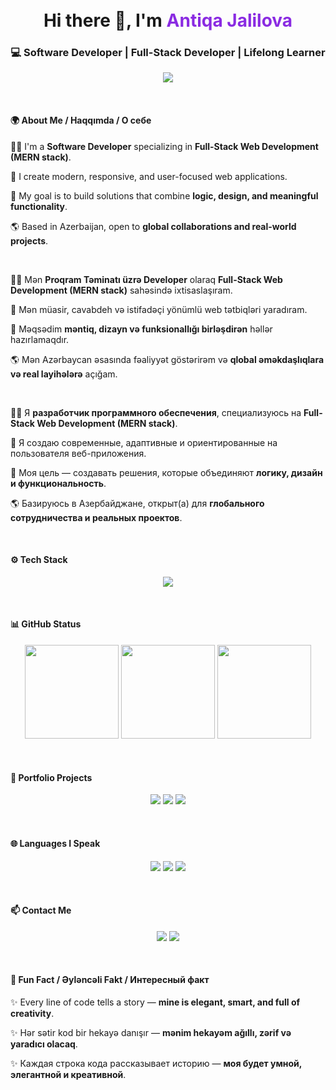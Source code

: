 <h1 align="center">
  <br>
  Hi there 👋, I'm <span style="color:#8A2BE2">Antiqa Jalilova</span>
</h1>
<h3 align="center">💻 Software Developer | Full-Stack Developer | Lifelong Learner</h3>
<p align="center">
  <img src="https://readme-typing-svg.herokuapp.com?font=Fira+Code&size=24&pause=1000&color=8A2BE2&width=500&lines=Creative+%26+modern+web+experiences...;Learning+every+day...;Collaborating+globally..." />
</p>
<br>
<h4>🌍 About Me / Haqqımda / О себе</h4>
<p>👩‍💻 I'm a <b>Software Developer</b> specializing in <b>Full-Stack Web Development (MERN stack)</b>.</p>
<p>🚀 I create modern, responsive, and user-focused web applications.</p>
<p>🎯 My goal is to build solutions that combine <b>logic, design, and meaningful functionality</b>.</p>
<p>🌎 Based in Azerbaijan, open to <b>global collaborations and real-world projects</b>.</p>
<br>
<p>👩‍💻 Mən <b>Proqram Təminatı üzrə Developer</b> olaraq <b>Full-Stack Web Development (MERN stack)</b> sahəsində ixtisaslaşıram.</p>
<p>🚀 Mən müasir, cavabdeh və istifadəçi yönümlü web tətbiqləri yaradıram.</p>
<p>🎯 Məqsədim <b>məntiq, dizayn və funksionallığı birləşdirən</b> həllər hazırlamaqdır.</p>
<p>🌎 Mən Azərbaycan əsasında fəaliyyət göstərirəm və <b>qlobal əməkdaşlıqlara və real layihələrə</b> açığam.</p>
<br>
<p>👩‍💻 Я <b>разработчик программного обеспечения</b>, специализуюсь на <b>Full-Stack Web Development (MERN stack)</b>.</p>
<p>🚀 Я создаю современные, адаптивные и ориентированные на пользователя веб-приложения.</p>
<p>🎯 Моя цель — создавать решения, которые объединяют <b>логику, дизайн и функциональность</b>.</p>
<p>🌎 Базируюсь в Азербайджане, открыт(а) для <b>глобального сотрудничества и реальных проектов</b>.</p>
<br>
<h4>⚙️ Tech Stack</h4>
<p align="center">
  <img src="https://skillicons.dev/icons?i=html,css,js,react,nodejs,express,mongodb,typescript,tailwind,bootstrap,git,github,vscode" />
</p>
<br>
<h4> 📊 GitHub Status</h4>
<p align="center">
  <img src="https://github-readme-stats.vercel.app/api?username=codelady-ship&show_icons=true&theme=radical&count_private=true" height="150" />
  <img src="https://github-readme-streak-stats.herokuapp.com/?user=codelady-ship&theme=radical" height="150" />
  <img src="https://github-readme-stats.vercel.app/api/top-langs/?username=codelady-ship&hide=jupyter%20notebook,html&layout=compact&theme=radical" height="150" />
</p>
<br>
<h4> 💼 Portfolio Projects</h4>
<p align="center">
  <a href="https://my-portfolio-zzqo-c3wfd4idc-codelady-ships-projects.vercel.app"><img src="https://img.shields.io/badge/Portfolio-View Projects-purple?style=for-the-badge&logo=vercel" /></a>
  <a href="https://github.com/codelady-ship/Java-Tasks-sep-oct/tree/main/src/tasklar"><img src="https://img.shields.io/badge/Project1-JAVA%20All%20tasks-blue?style=for-the-badge" /></a>
  <a href="https://github.com/codelady-ship/task7-front-end-for-task6-"><img src="https://img.shields.io/badge/Project2-MERN%20Stack-green?style=for-the-badge" /></a>
</p>
<br>
<h4>🌐 Languages I Speak</h4>
<p align="center">
  <img src="https://img.shields.io/badge/Azerbaijani-Native-orange?style=for-the-badge" />
  <img src="https://img.shields.io/badge/English-Fluent-blue?style=for-the-badge" />
  <img src="https://img.shields.io/badge/Russian-Intermediate-red?style=for-the-badge" />
</p>
<br>
<h4> 📫 Contact Me</h4>
<p align="center">
  <a href="mailto:jalilova.antiqa@gmail.com"><img src="https://img.shields.io/badge/Email-jalilova.antiqa%40gmail.com-red?style=for-the-badge&logo=gmail"></a>
  <a href="https://www.linkedin.com/in/entiqe-celilova?utm_source=share&utm_campaign=share_via&utm_content=profile&utm_medium=android_app"><img src="https://img.shields.io/badge/LinkedIn-Antiqa%20Jalilova-blue?style=for-the-badge&logo=linkedin"></a>
</p>
<br>
<h4>💬 Fun Fact / Əyləncəli Fakt / Интересный факт</h4>
<p>✨ Every line of code tells a story — <b>mine is elegant, smart, and full of creativity</b>.</p>
<p>✨ Hər sətir kod bir hekayə danışır — <b>mənim hekayəm ağıllı, zərif və yaradıcı olacaq</b>.</p>
<p>✨ Каждая строка кода рассказывает историю — <b>моя будет умной, элегантной и креативной</b>.</p>

